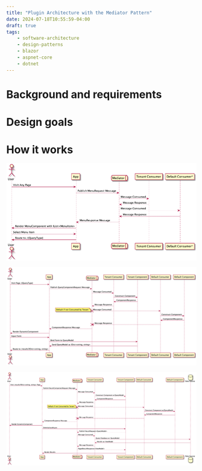 ```yaml
---
title: "Plugin Architecture with the Mediator Pattern"
date: 2024-07-18T10:55:59-04:00
draft: true
tags:
    - software-architecture
    - design-patterns
    - blazor
    - aspnet-core
    - dotnet
---
```


# Background and requirements

# Design goals

# How it works

![menu sequence diagram](images/menu.sequence.png)

![query sequence diagram](images/query.sequence.png)

![results sequence diagram](images/results.sequence.png)